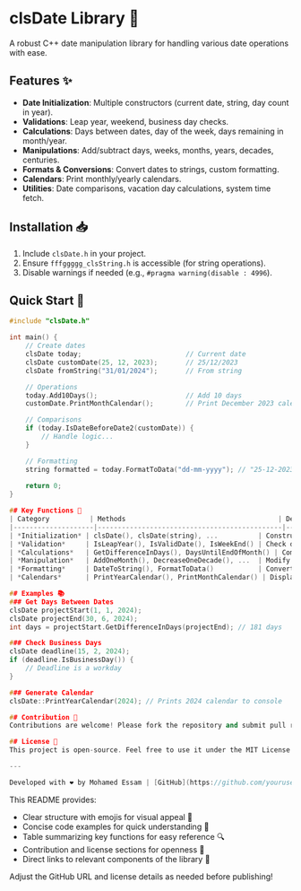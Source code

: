 # clsDate Library 📅

A robust C++ date manipulation library for handling various date operations with ease.

## Features ✨
- **Date Initialization**: Multiple constructors (current date, string, day count in year).
- **Validations**: Leap year, weekend, business day checks.
- **Calculations**: Days between dates, day of the week, days remaining in month/year.
- **Manipulations**: Add/subtract days, weeks, months, years, decades, centuries.
- **Formats & Conversions**: Convert dates to strings, custom formatting.
- **Calendars**: Print monthly/yearly calendars.
- **Utilities**: Date comparisons, vacation day calculations, system time fetch.

## Installation 📥
1. Include `clsDate.h` in your project.
2. Ensure `fffggggg_clsString.h` is accessible (for string operations).
3. Disable warnings if needed (e.g., `#pragma warning(disable : 4996`).

## Quick Start 🚀
```cpp
#include "clsDate.h"

int main() {
    // Create dates
    clsDate today;                          // Current date
    clsDate customDate(25, 12, 2023);       // 25/12/2023
    clsDate fromString("31/01/2024");       // From string

    // Operations
    today.Add10Days();                      // Add 10 days
    customDate.PrintMonthCalendar();        // Print December 2023 calendar

    // Comparisons
    if (today.IsDateBeforeDate2(customDate)) {
        // Handle logic...
    }

    // Formatting
    string formatted = today.FormatToData("dd-mm-yyyy"); // "25-12-2023"
    
    return 0;
}

## Key Functions 🔑
| Category          | Methods                                      | Description                                  |
|--------------------|----------------------------------------------|----------------------------------------------|
| *Initialization* | clsDate(), clsDate(string), ...          | Construct dates from various inputs          |
| *Validation*     | IsLeapYear(), IsValidDate(), IsWeekEnd() | Check date properties                        |
| *Calculations*   | GetDifferenceInDays(), DaysUntilEndOfMonth() | Compute intervals & remaining days         |
| *Manipulation*   | AddOneMonth(), DecreaseOneDecade(), ...  | Modify dates by units                        |
| *Formatting*     | DateToString(), FormatToData()           | Convert dates to custom string formats       |
| *Calendars*      | PrintYearCalendar(), PrintMonthCalendar() | Display calendars in console                |

## Examples 📚
### Get Days Between Dates
clsDate projectStart(1, 1, 2024);
clsDate projectEnd(30, 6, 2024);
int days = projectStart.GetDifferenceInDays(projectEnd); // 181 days

### Check Business Days
clsDate deadline(15, 2, 2024);
if (deadline.IsBusinessDay()) {
    // Deadline is a workday
}

### Generate Calendar
clsDate::PrintYearCalendar(2024); // Prints 2024 calendar to console

## Contribution 🤝
Contributions are welcome! Please fork the repository and submit pull requests.

## License 📄
This project is open-source. Feel free to use it under the MIT License.

---

Developed with ❤️ by Mohamed Essam | [GitHub](https://github.com/yourusername)
```

This README provides:
- Clear structure with emojis for visual appeal 🎨
- Concise code examples for quick understanding 🧠
- Table summarizing key functions for easy reference 🔍
- Contribution and license sections for openness 🤝
- Direct links to relevant components of the library 🔗

Adjust the GitHub URL and license details as needed before publishing!
